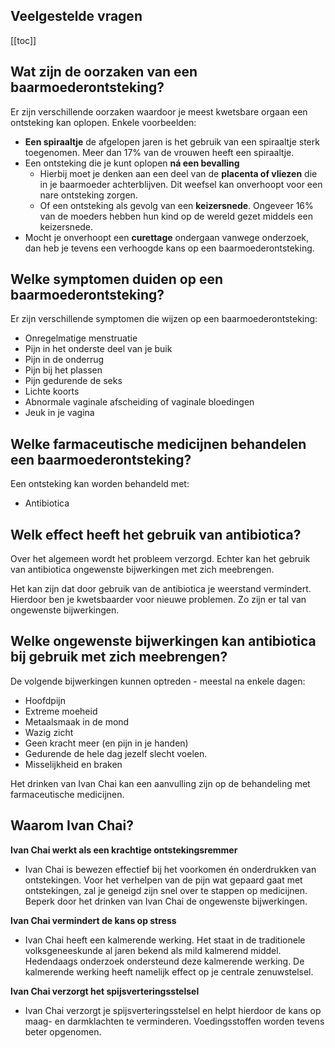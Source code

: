 ## Veelgestelde vragen

[[toc]]

## Wat zijn de oorzaken van een baarmoederontsteking?

Er zijn verschillende oorzaken waardoor je meest kwetsbare orgaan een ontsteking kan oplopen. Enkele voorbeelden:
* **Een spiraaltje** de afgelopen jaren is het gebruik van een spiraaltje sterk toegenomen. Meer dan 17% van de vrouwen heeft een spiraaltje.
* Een ontsteking die je kunt oplopen **ná een bevalling**
  - Hierbij moet je denken aan een deel van de **placenta of vliezen** die in je baarmoeder achterblijven. Dit weefsel kan onverhoopt voor een nare ontsteking zorgen.
  - Of een ontsteking als gevolg van een **keizersnede**. Ongeveer 16% van de moeders hebben hun kind op de wereld gezet middels een keizersnede.
* Mocht je onverhoopt een **curettage** ondergaan vanwege onderzoek, dan heb je tevens een verhoogde kans op een baarmoederontsteking.

## Welke symptomen duiden op een baarmoederontsteking?
Er zijn verschillende symptomen die wijzen op een baarmoederontsteking:
* Onregelmatige menstruatie
* Pijn in het onderste deel van je buik
* Pijn in de onderrug
* Pijn bij het plassen
* Pijn gedurende de seks
* Lichte koorts
* Abnormale vaginale afscheiding of vaginale bloedingen
* Jeuk in je vagina

## Welke farmaceutische medicijnen behandelen een baarmoederontsteking?
Een ontsteking kan worden behandeld met:
 * Antibiotica

## Welk effect heeft het gebruik van antibiotica?
Over het algemeen wordt het probleem verzorgd. Echter kan het gebruik van antibiotica ongewenste bijwerkingen met zich meebrengen.

Het kan zijn dat door gebruik van de antibiotica je weerstand vermindert. Hierdoor ben je kwetsbaarder voor nieuwe problemen. Zo zijn er tal van ongewenste bijwerkingen.

## Welke ongewenste bijwerkingen kan antibiotica bij gebruik met zich meebrengen?
De volgende bijwerkingen kunnen optreden - meestal na enkele dagen:
* Hoofdpijn
* Extreme moeheid
* Metaalsmaak in de mond
* Wazig zicht
* Geen kracht meer (en pijn in je handen)
* Gedurende de hele dag jezelf slecht voelen.
* Misselijkheid en braken

Het drinken van Ivan Chai kan een aanvulling zijn op de behandeling met farmaceutische medicijnen.

## Waarom Ivan Chai?

**Ivan Chai werkt als een krachtige ontstekingsremmer**

* Ivan Chai is bewezen effectief bij het voorkomen én onderdrukken van ontstekingen. Voor het verhelpen van de pijn wat gepaard gaat met ontstekingen, zal je geneigd zijn snel over te stappen op medicijnen. Beperk door het drinken van Ivan Chai de ongewenste bijwerkingen.

**Ivan Chai vermindert de kans op stress**

* Ivan Chai heeft een kalmerende werking. Het staat in de traditionele volksgeneeskunde al jaren bekend als mild kalmerend middel. Hedendaags onderzoek ondersteund deze kalmerende werking. De kalmerende werking heeft namelijk effect op je centrale zenuwstelsel.

**Ivan Chai verzorgt het spijsverteringsstelsel**

* Ivan Chai verzorgt je spijsverteringsstelsel en helpt hierdoor de kans op maag- en darmklachten te verminderen. Voedingsstoffen worden tevens beter opgenomen.
